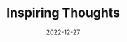 ---
slug: thought-for-the-day
title: "Inspiring Thoughts"
date: 2022-12-27
excerpt: 'All of us need to think and realise that the nation is greater than any one individual or organization.'
tags: [Inspiration, Motivation, Quotes, Thoughts]
---